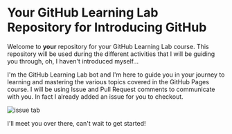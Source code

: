 # Your GitHub Learning Lab Repository for Introducing GitHub

Welcome to **your** repository for your GitHub Learning Lab course. This repository will be used during the different activities that I will be guiding you through, oh, I haven't introduced myself...

I'm the GitHub Learning Lab bot and I'm here to guide you in your journey to learning and mastering the various topics covered in the GitHub Pages course. I will be using Issue and Pull Request comments to communicate with you. In fact I already added an issue for you to checkout.

![issue tab](https://lab.github.com/public/images/issue_tab.png)

I'll meet you over there, can't wait to get started!
